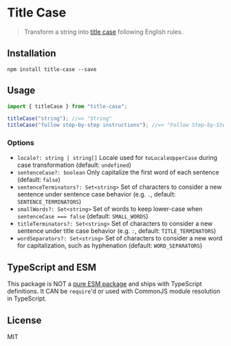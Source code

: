 # Title Case

> Transform a string into [title case](https://en.wikipedia.org/wiki/Letter_case#Title_case) following English rules.

## Installation

```
npm install title-case --save
```

## Usage

```js
import { titleCase } from "title-case";

titleCase("string"); //=> "String"
titleCase("follow step-by-step instructions"); //=> "Follow Step-by-Step Instructions"
```

### Options

- `locale?: string | string[]` Locale used for `toLocaleUpperCase` during case transformation (default: `undefined`)
- `sentenceCase?: boolean` Only capitalize the first word of each sentence (default: `false`)
- `sentenceTerminators?: Set<string>` Set of characters to consider a new sentence under sentence case behavior (e.g. `.`, default: `SENTENCE_TERMINATORS`)
- `smallWords?: Set<string>` Set of words to keep lower-case when `sentenceCase === false` (default: `SMALL_WORDS`)
- `titleTerminators?: Set<string>` Set of characters to consider a new sentence under title case behavior (e.g. `:`, default: `TITLE_TERMINATORS`)
- `wordSeparators?: Set<string>` Set of characters to consider a new word for capitalization, such as hyphenation (default: `WORD_SEPARATORS`)

## TypeScript and ESM

This package is NOT a [pure ESM package](https://gist.github.com/sindresorhus/a39789f98801d908bbc7ff3ecc99d99c) and ships with TypeScript definitions. It CAN be `require`'d or used with CommonJS module resolution in TypeScript.

## License

MIT
